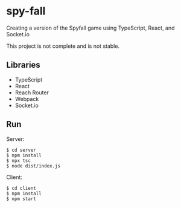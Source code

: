 # spy-fall
Creating a version of the Spyfall game using TypeScript, React, and Socket.io

This project is not complete and is not stable.

## Libraries

- TypeScript
- React
- Reach Router
- Webpack
- Socket.io

## Run

Server:

    $ cd server
    $ npm install
    $ npx tsc
    $ node dist/index.js

Client:

    $ cd client
    $ npm install
    $ npm start
